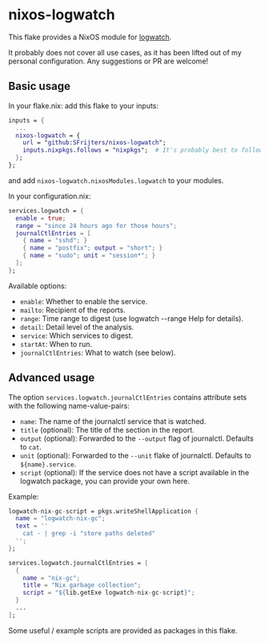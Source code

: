# nixos-logwatch

This flake provides a NixOS module for [logwatch](https://sourceforge.net/projects/logwatch/).

It probably does not cover all use cases, as it has been lifted out of my personal configuration.
Any suggestions or PR are welcome!

## Basic usage

In your flake.nix: add this flake to your inputs:

```nix
inputs = {
  ...
  nixos-logwatch = {
    url = "github:SFrijters/nixos-logwatch";
    inputs.nixpkgs.follows = "nixpkgs";  # It's probably best to follow your existing nixpkgs
  };
};
```

and add `nixos-logwatch.nixosModules.logwatch` to your modules.

In your configuration.nix:

```nix
services.logwatch = {
  enable = true;
  range = "since 24 hours ago for those hours";
  journalCtlEntries = [
    { name = "sshd"; }
    { name = "postfix"; output = "short"; }
    { name = "sudo"; unit = "session*"; }
  ];
};
```

Available options:
* `enable`: Whether to enable the service.
* `mailto`: Recipient of the reports.
* `range`: Time range to digest (use logwatch --range Help for details).
* `detail`: Detail level of the analysis.
* `service`: Which services to digest.
* `startAt`: When to run.
* `journalCtlEntries`: What to watch (see below).

## Advanced usage

The option `services.logwatch.journalCtlEntries` contains attribute sets with the following name-value-pairs:

* `name`: The name of the journalctl service that is watched.
* `title` (optional): The title of the section in the report.
* `output` (optional): Forwarded to the `--output` flag of journalctl. Defaults to `cat`.
* `unit` (optional): Forwarded to the `--unit` flake of journalctl. Defaults to `${name}.service`.
* `script` (optional): If the service does not have a script available in the logwatch package, you can provide your own here.

Example:

```nix
logwatch-nix-gc-script = pkgs.writeShellApplication {
  name = "logwatch-nix-gc";
  text = ''
    cat - | grep -i "store paths deleted"
  '';
};
```

```nix
services.logwatch.journalCtlEntries = [
  {
    name = "nix-gc";
    title = "Nix garbage collection";
    script = "${lib.getExe logwatch-nix-gc-script}";
  }
  ...
];
```

Some useful / example scripts are provided as packages in this flake.
